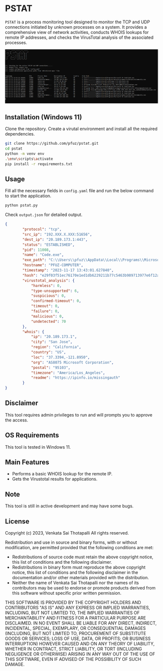 
# PSTAT

`PSTAT` is a process monitoring tool designed to monitor the TCP and UDP connections initiated by unknown processes on a system. It provides a comprehensive view of network activities, conducts WHOIS lookups for remote IP addresses, and checks the VirusTotal analysis of the associated processes.

![head image](https://github.com/pfuz/pstat/blob/master/static/images/head-image.png)



## Installation (Windows 11)

Clone the repository. Create a virutal environment and install all the required dependencies.

```bash
git clone https://github.com/pfuz/pstat.git
cd pstat
python -m venv env
.\env\scripts\activate
pip install -r requirements.txt
```
## Usage
Fill all the necessary fields in `config.yaml` file and run the below command to start the application.
```bash
python pstat.py
```
Check `output.json` for detailed output.
```json
{
        "protocol": "tcp",
        "src_ip": "192.XXX.X.XXX:51656",
        "dest_ip": "20.189.173.1:443",
        "status": "ESTABLISHED",
        "pid": 11008,
        "name": "Code.exe",
        "exe_path": "C:\\Users\\pfuz\\AppData\\Local\\Programs\\Microsoft VS Code\\Code.exe",
        "hostname": "PFUZ-COMPUTER",
        "timestamp": "2023-11-17 13:43:01.627840",
        "hash": "e29f03f51ec76170e1ed1db6229211b77c5463b989713977e6f12a30839134f6",
        "virustotal_analysis": {
            "harmless": 0,
            "type-unsupported": 6,
            "suspicious": 0,
            "confirmed-timeout": 0,
            "timeout": 0,
            "failure": 0,
            "malicious": 0,
            "undetected": 70
        },
        "whois": {
            "ip": "20.189.173.1",
            "city": "San Jose",
            "region": "California",
            "country": "US",
            "loc": "37.3394,-121.8950",
            "org": "AS8075 Microsoft Corporation",
            "postal": "95103",
            "timezone": "America/Los_Angeles",
            "readme": "https://ipinfo.io/missingauth"
        }
}
```
## Disclaimer
This tool requires admin privileges to run and will prompts you to approve the access.
## OS Requirements

This tool is tested in Windows 11.
## Main Features

- Performs a basic WHOIS lookup for the remote IP.
- Gets the Virustotal results for applications.


## Note
This tool is still in active development and may have some bugs.
## License
Copyright (c) 2023, Venkata Sai Thotapalli All rights reserved.

Redistribution and use in source and binary forms, with or without modification, are permitted provided that the following conditions are met:

- Redistributions of source code must retain the above copyright notice, this list of conditions and the following disclaimer.
- Redistributions in binary form must reproduce the above copyright notice, this list of conditions and the following disclaimer in the documentation and/or other materials provided with the distribution.
- Neither the name of Venkata Sai Thotapalli nor the names of its contributors may be used to endorse or promote products derived from this software without specific prior written permission.

THIS SOFTWARE IS PROVIDED BY THE COPYRIGHT HOLDERS AND CONTRIBUTORS "AS IS" AND ANY EXPRESS OR IMPLIED WARRANTIES, INCLUDING, BUT NOT LIMITED TO, THE IMPLIED WARRANTIES OF MERCHANTABILITY AND FITNESS FOR A PARTICULAR PURPOSE ARE DISCLAIMED. IN NO EVENT SHALL BE LIABLE FOR ANY DIRECT, INDIRECT, INCIDENTAL, SPECIAL, EXEMPLARY, OR CONSEQUENTIAL DAMAGES (INCLUDING, BUT NOT LIMITED TO, PROCUREMENT OF SUBSTITUTE GOODS OR SERVICES; LOSS OF USE, DATA, OR PROFITS; OR BUSINESS INTERRUPTION) HOWEVER CAUSED AND ON ANY THEORY OF LIABILITY, WHETHER IN CONTRACT, STRICT LIABILITY, OR TORT (INCLUDING NEGLIGENCE OR OTHERWISE) ARISING IN ANY WAY OUT OF THE USE OF THIS SOFTWARE, EVEN IF ADVISED OF THE POSSIBILITY OF SUCH DAMAGE.